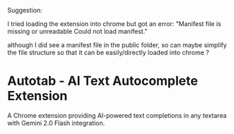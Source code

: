 
Suggestion: 

I tried loading the extension into chrome but got an error: "Manifest file is missing or unreadable
Could not load manifest."  

although I did see a manifest file in the public folder, so can maybe simplify the file structure so that it can be easily/directly loaded into chrome ?



# Autotab - AI Text Autocomplete Extension

A Chrome extension providing AI-powered text completions in any textarea with Gemini 2.0 Flash integration.
